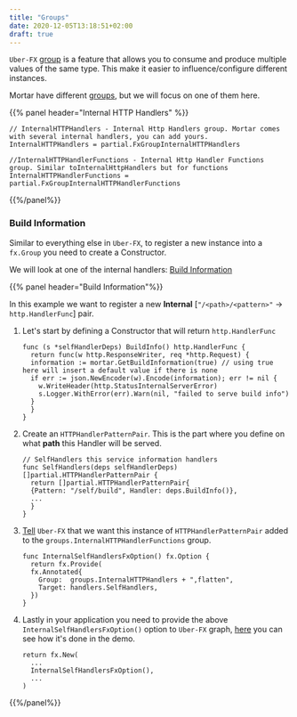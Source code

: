 ```yaml
---
title: "Groups"
date: 2020-12-05T13:18:51+02:00
draft: true
---
```


`Uber-FX` [group](https://pkg.go.dev/go.uber.org/fx#hdr-Value_Groups) is a feature that allows you to consume and produce
multiple values of the same type. This make it easier to influence/configure different instances.

Mortar have different [groups](https://github.com/go-masonry/mortar/blob/master/providers/groups/alias.go), but we will focus on one of them here.

{{% panel header="Internal HTTP Handlers" %}}

```golang
// InternalHTTPHandlers - Internal Http Handlers group. Mortar comes with several internal handlers, you can add yours.
InternalHTTPHandlers = partial.FxGroupInternalHTTPHandlers

//InternalHTTPHandlerFunctions - Internal Http Handler Functions group. Similar toInternalHttpHandlers but for functions
InternalHTTPHandlerFunctions = partial.FxGroupInternalHTTPHandlerFunctions
```

{{%/panel%}}

### Build Information

Similar to everything else in `Uber-FX`, to register a new instance into a `fx.Group` you need to create a Constructor.

We will look at one of the internal handlers: [Build Information](https://github.com/go-masonry/mortar/blob/master/handlers/self.go#L38)

{{% panel header="Build Information"%}}

In this example we want to register a new **Internal** [`"/<path>/<pattern>"` -> `http.HandlerFunc`] pair.

1. Let's start by defining a Constructor that will return `http.HandlerFunc`

    ```golang
    func (s *selfHandlerDeps) BuildInfo() http.HandlerFunc {
      return func(w http.ResponseWriter, req *http.Request) {
      information := mortar.GetBuildInformation(true) // using true here will insert a default value if there is none
      if err := json.NewEncoder(w).Encode(information); err != nil {
        w.WriteHeader(http.StatusInternalServerError)
        s.Logger.WithError(err).Warn(nil, "failed to serve build info")
      }
      }
    }
    ```

2. Create an `HTTPHandlerPatternPair`.
   This is the part where you define on what **path** this Handler will be served.
    ```golang
    // SelfHandlers this service information handlers
    func SelfHandlers(deps selfHandlerDeps) []partial.HTTPHandlerPatternPair {
      return []partial.HTTPHandlerPatternPair{
      {Pattern: "/self/build", Handler: deps.BuildInfo()},
      ...
      }
    }
    ```
3. [Tell](https://github.com/go-masonry/mortar/blob/master/providers/handlers.go#L45) `Uber-FX` that we want this instance of `HTTPHandlerPatternPair` added to the `groups.InternalHTTPHandlerFunctions` group.
    ```golang
    func InternalSelfHandlersFxOption() fx.Option {
      return fx.Provide(
      fx.Annotated{
        Group:  groups.InternalHTTPHandlers + ",flatten",
        Target: handlers.SelfHandlers,
      })
    }
    ```

4. Lastly in your application you need to provide the above `InternalSelfHandlersFxOption()` option to `Uber-FX` graph,
   [here](https://github.com/go-masonry/mortar-demo/blob/master/workshop/main.go#L37) you can see how it's done in the demo.
    ```golang
    return fx.New(
      ...
      InternalSelfHandlersFxOption(),
      ...
    )
    ```

{{%/panel%}}
